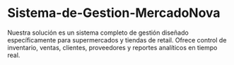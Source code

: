 # Sistema-de-Gestion-MercadoNova
Nuestra solución es un sistema completo de gestión diseñado específicamente para supermercados y tiendas de retail. Ofrece control de inventario, ventas, clientes, proveedores y reportes analíticos en tiempo real.
